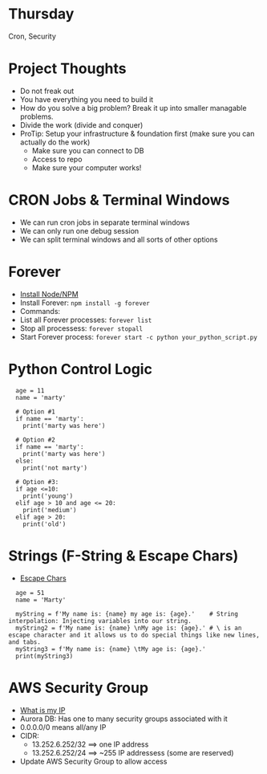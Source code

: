 # Thursday
Cron, Security

# Project Thoughts
- Do not freak out
- You have everything you need to build it
- How do you solve a big problem?  Break it up into smaller managable problems.
- Divide the work (divide and conquer)
- ProTip: Setup your infrastructure & foundation first (make sure you can actually do the work)
  - Make sure you can connect to DB
  - Access to repo
  - Make sure your computer works!

# CRON Jobs & Terminal Windows
- We can run cron jobs in separate terminal windows
- We can only run one debug session
- We can split terminal windows and all sorts of other options

# Forever 
- [Install Node/NPM](https://nodejs.org/en/download/)
- Install Forever: `npm install -g forever`
- Commands: 
 - List all Forever processes: `forever list`
 - Stop all processess: `forever stopall`
 - Start Forever process: `forever start -c python your_python_script.py`

# Python Control Logic
```
  age = 11
  name = 'marty'

  # Option #1
  if name == 'marty':
    print('marty was here')

  # Option #2
  if name == 'marty':
    print('marty was here')
  else:
    print('not marty')

  # Option #3:
  if age <=10:
    print('young')
  elif age > 10 and age <= 20:
    print('medium')
  elif age > 20:
    print('old')
```

# Strings (F-String & Escape Chars)
- [Escape Chars](https://www.w3schools.com/python/gloss_python_escape_characters.asp)
```
  age = 51
  name = 'Marty'

  myString = f'My name is: {name} my age is: {age}.'    # String interpolation: Injecting variables into our string.
  myString2 = f'My name is: {name} \nMy age is: {age}.' # \ is an escape character and it allows us to do special things like new lines, and tabs.
  myString3 = f'My name is: {name} \tMy age is: {age}.' 
  print(myString3)
```

# AWS Security Group
- [What is my IP](https://mxtoolbox.com/whatismyip/)
- Aurora DB: Has one to many security groups associated with it
- 0.0.0.0/0 means all/any IP
- CIDR: 
  - 13.252.6.252/32 ==> one IP address
  - 13.252.6.252/24 ==> ~255 IP addressess (some are reserved) 
- Update AWS Security Group to allow access 
